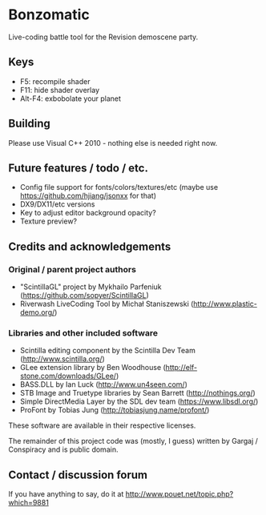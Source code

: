 # Bonzomatic

Live-coding battle tool for the Revision demoscene party.

## Keys
- F5: recompile shader
- F11: hide shader overlay
- Alt-F4: exbobolate your planet

## Building
Please use Visual C++ 2010 - nothing else is needed right now.

## Future features / todo / etc.
- Config file support for fonts/colors/textures/etc (maybe use https://github.com/hjiang/jsonxx for that)
- DX9/DX11/etc versions
- Key to adjust editor background opacity?
- Texture preview?

## Credits and acknowledgements
### Original / parent project authors
- "ScintillaGL" project by Mykhailo Parfeniuk (https://github.com/sopyer/ScintillaGL)
- Riverwash LiveCoding Tool by Michał Staniszewski (http://www.plastic-demo.org/)

### Libraries and other included software
- Scintilla editing component by the Scintilla Dev Team (http://www.scintilla.org/)
- GLee extension library by Ben Woodhouse (http://elf-stone.com/downloads/GLee/)
- BASS.DLL by Ian Luck (http://www.un4seen.com/)
- STB Image and Truetype libraries by Sean Barrett (http://nothings.org/)
- Simple DirectMedia Layer by the SDL dev team (https://www.libsdl.org/)
- ProFont by Tobias Jung (http://tobiasjung.name/profont/)
 
These software are available in their respective licenses.

The remainder of this project code was (mostly, I guess) written by Gargaj / Conspiracy and is public domain.

## Contact / discussion forum
If you have anything to say, do it at http://www.pouet.net/topic.php?which=9881
